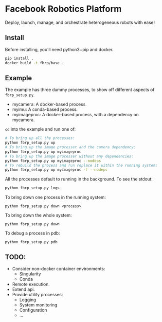 # Facebook Robotics Platform

Deploy, launch, manage, and orchestrate heterogeneous robots with ease!

## Install

Before installing, you'll need python3+pip and docker.

```sh
pip install .
docker build -t fbrp/base .
```

## Example

The example has three dummy processes, to show off different aspects of `fbrp_setup.py`.

* mycamera: A docker-based process.
* myimu: A conda-based process.
* myimageproc: A docker-based process, with a dependency on mycamera.

`cd` into the example and run one of:
```sh
# To bring up all the processes:
python fbrp_setup.py up
# To bring up the image processer and the camera dependency:
python fbrp_setup.py up myimageproc
# To bring up the image processer without any dependencies:
python fbrp_setup.py up myimageproc --nodeps
# To rebuild the process and run replace it within the running system:
python fbrp_setup.py up myimageproc -f --nodeps
```

All the processes default to running in the background. To see the stdout:
```sh
python fbrp_setup.py logs
```

To bring down one process in the running system:
```
python fbrp_setup.py down <process>
```

To bring down the whole system:
```
python fbrp_setup.py down
```

To debug a process in pdb:
```
python fbrp_setup.py pdb
```

## TODO:

* Consider non-docker container environments:
  * Singularity
  * Conda
* Remote execution.
* Extend api.
* Provide utility processes:
  * Logging
  * System monitoring
  * Configuration
  * ...
